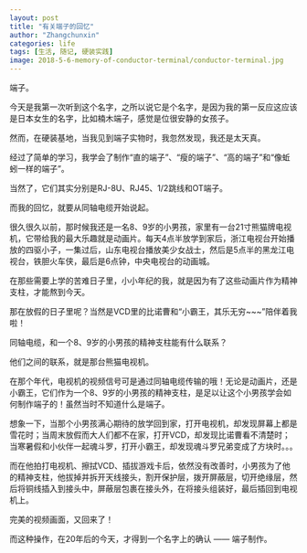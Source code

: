 ```yaml
---
layout: post
title: "有关端子的回忆"
author: "Zhangchunxin"
categories: life
tags: [生活, 随记, 硬装实践]
image: 2018-5-6-memory-of-conductor-terminal/conductor-terminal.jpg
---
```


端子。

今天是我第一次听到这个名字，之所以说它是个名字，是因为我的第一反应这应该是日本女生的名字，比如楠木端子，感觉是位很安静的女孩子。

然而，在硬装基地，当我见到端子实物时，我忽然发现，我还是太天真。

经过了简单的学习，我学会了制作“直的端子”、“瘦的端子”、“高的端子”和“像蚯蚓一样的端子”。

当然了，它们其实分别是RJ-8U、RJ45、1/2跳线和OT端子。

而我的回忆，就要从同轴电缆开始说起。

很久很久以前，那时候我还是一名8、9岁的小男孩，家里有一台21寸熊猫牌电视机，它带给我的最大乐趣就是动画片。每天4点半放学到家后，浙江电视台开始播放的四驱小子，一集过后，山东电视台播放美少女战士，然后是5点半的黑龙江电视台，铁胆火车侠，最后是6点钟，中央电视台的动画城。

在那些需要上学的苦难日子里，小小年纪的我，就是因为有了这些动画片作为精神支柱，才能熬到今天。

那在放假的日子里呢？当然是VCD里的比诺曹和“小霸王，其乐无穷~~~”陪伴着我啦！

同轴电缆，和一个8、9岁的小男孩的精神支柱能有什么联系？

他们之间的联系，就是那台熊猫电视机。

在那个年代，电视机的视频信号可是通过同轴电缆传输的哦！无论是动画片，还是小霸王，它们作为一个8、9岁的小男孩的精神支柱，是足以让这个小男孩学会如何制作端子的！虽然当时不知道什么是端子。

想象一下，当那个小男孩满心期待的放学回到家，打开电视机，却发现屏幕上都是雪花时；当周末放假而大人们都不在家，打开VCD，却发现比诺曹看不清楚时；当寒暑假和小伙伴一起魂斗罗，打开小霸王，却发现魂斗罗兄弟变成了方块时。。。

而在他拍打电视机、擦拭VCD、插拔游戏卡后，依然没有改善时，小男孩为了他的精神支柱，他拔掉并拆开天线接头，割开保护层，拨开屏蔽层，切开绝缘层，然后将铜线插入到接头中，屏蔽层包裹在接头外，在将接头组装好，最后插回到电视机上。

完美的视频画面，又回来了！

而这种操作，在20年后的今天，才得到一个名字上的确认 —— 端子制作。

